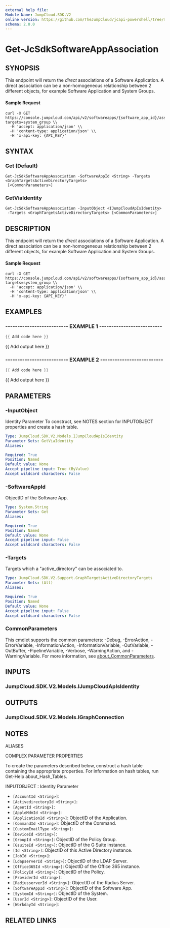 ```yaml
---
external help file:
Module Name: JumpCloud.SDK.V2
online version: https://github.com/TheJumpCloud/jcapi-powershell/tree/master/SDKs/PowerShell/JumpCloud.SDK.V2/docs/exports/Get-JcSdkSoftwareAppAssociation.md
schema: 2.0.0
---
```


# Get-JcSdkSoftwareAppAssociation

## SYNOPSIS
This endpoint will return the _direct_ associations of a Software Application.
A direct association can be a non-homogeneous relationship between 2 different objects, for example Software Application and System Groups.


#### Sample Request
```
curl -X GET https://console.jumpcloud.com/api/v2/softwareapps/{software_app_id}/associations?targets=system_group \\
  -H 'accept: application/json' \\
  -H 'content-type: application/json' \\
  -H 'x-api-key: {API_KEY}'
```

## SYNTAX

### Get (Default)
```
Get-JcSdkSoftwareAppAssociation -SoftwareAppId <String> -Targets <GraphTargetsActiveDirectoryTargets>
 [<CommonParameters>]
```

### GetViaIdentity
```
Get-JcSdkSoftwareAppAssociation -InputObject <IJumpCloudApIsIdentity>
 -Targets <GraphTargetsActiveDirectoryTargets> [<CommonParameters>]
```

## DESCRIPTION
This endpoint will return the _direct_ associations of a Software Application.
A direct association can be a non-homogeneous relationship between 2 different objects, for example Software Application and System Groups.


#### Sample Request
```
curl -X GET https://console.jumpcloud.com/api/v2/softwareapps/{software_app_id}/associations?targets=system_group \\
  -H 'accept: application/json' \\
  -H 'content-type: application/json' \\
  -H 'x-api-key: {API_KEY}'
```

## EXAMPLES

### -------------------------- EXAMPLE 1 --------------------------
```powershell
{{ Add code here }}
```

{{ Add output here }}

### -------------------------- EXAMPLE 2 --------------------------
```powershell
{{ Add code here }}
```

{{ Add output here }}

## PARAMETERS

### -InputObject
Identity Parameter
To construct, see NOTES section for INPUTOBJECT properties and create a hash table.

```yaml
Type: JumpCloud.SDK.V2.Models.IJumpCloudApIsIdentity
Parameter Sets: GetViaIdentity
Aliases:

Required: True
Position: Named
Default value: None
Accept pipeline input: True (ByValue)
Accept wildcard characters: False
```

### -SoftwareAppId
ObjectID of the Software App.

```yaml
Type: System.String
Parameter Sets: Get
Aliases:

Required: True
Position: Named
Default value: None
Accept pipeline input: False
Accept wildcard characters: False
```

### -Targets
Targets which a "active_directory" can be associated to.

```yaml
Type: JumpCloud.SDK.V2.Support.GraphTargetsActiveDirectoryTargets
Parameter Sets: (All)
Aliases:

Required: True
Position: Named
Default value: None
Accept pipeline input: False
Accept wildcard characters: False
```

### CommonParameters
This cmdlet supports the common parameters: -Debug, -ErrorAction, -ErrorVariable, -InformationAction, -InformationVariable, -OutVariable, -OutBuffer, -PipelineVariable, -Verbose, -WarningAction, and -WarningVariable. For more information, see [about_CommonParameters](http://go.microsoft.com/fwlink/?LinkID=113216).

## INPUTS

### JumpCloud.SDK.V2.Models.IJumpCloudApIsIdentity

## OUTPUTS

### JumpCloud.SDK.V2.Models.IGraphConnection

## NOTES

ALIASES

COMPLEX PARAMETER PROPERTIES

To create the parameters described below, construct a hash table containing the appropriate properties. For information on hash tables, run Get-Help about_Hash_Tables.


INPUTOBJECT <IJumpCloudApIsIdentity>: Identity Parameter
  - `[AccountId <String>]`: 
  - `[ActivedirectoryId <String>]`: 
  - `[AgentId <String>]`: 
  - `[AppleMdmId <String>]`: 
  - `[ApplicationId <String>]`: ObjectID of the Application.
  - `[CommandId <String>]`: ObjectID of the Command.
  - `[CustomEmailType <String>]`: 
  - `[DeviceId <String>]`: 
  - `[GroupId <String>]`: ObjectID of the Policy Group.
  - `[GsuiteId <String>]`: ObjectID of the G Suite instance.
  - `[Id <String>]`: ObjectID of this Active Directory instance.
  - `[JobId <String>]`: 
  - `[LdapserverId <String>]`: ObjectID of the LDAP Server.
  - `[Office365Id <String>]`: ObjectID of the Office 365 instance.
  - `[PolicyId <String>]`: ObjectID of the Policy.
  - `[ProviderId <String>]`: 
  - `[RadiusserverId <String>]`: ObjectID of the Radius Server.
  - `[SoftwareAppId <String>]`: ObjectID of the Software App.
  - `[SystemId <String>]`: ObjectID of the System.
  - `[UserId <String>]`: ObjectID of the User.
  - `[WorkdayId <String>]`: 

## RELATED LINKS

